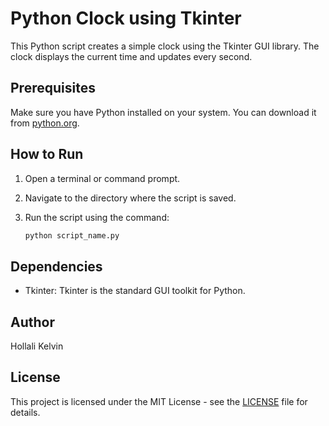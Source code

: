 # Python Clock using Tkinter

This Python script creates a simple clock using the Tkinter GUI library. The clock displays the current time and updates every second.

## Prerequisites

Make sure you have Python installed on your system. You can download it from [python.org](https://www.python.org/downloads/).

## How to Run

1. Open a terminal or command prompt.
2. Navigate to the directory where the script is saved.
3. Run the script using the command:

    ```bash
    python script_name.py
    ```

## Dependencies

- Tkinter: Tkinter is the standard GUI toolkit for Python.

## Author

Hollali Kelvin

## License

This project is licensed under the MIT License - see the [LICENSE](LICENSE) file for details.
